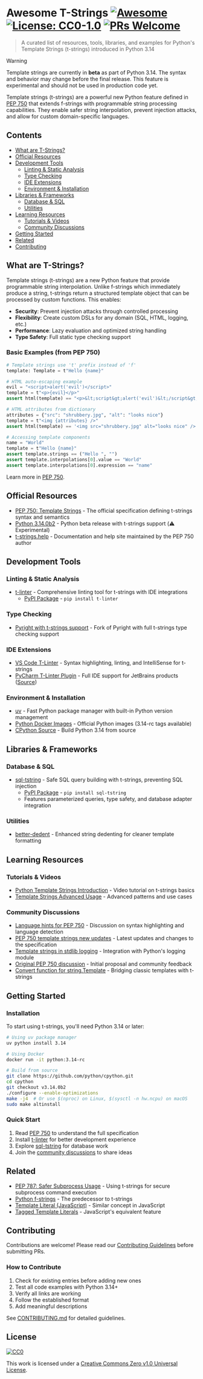 # Awesome T-Strings [![Awesome](https://awesome.re/badge.svg)](https://awesome.re) [![License: CC0-1.0](https://img.shields.io/badge/License-CC0_1.0-lightgrey.svg)](http://creativecommons.org/publicdomain/zero/1.0/) [![PRs Welcome](https://img.shields.io/badge/PRs-welcome-brightgreen.svg)](CONTRIBUTING.md)

> A curated list of resources, tools, libraries, and examples for Python's Template Strings (t-strings) introduced in Python 3.14

> [!WARNING]
> Template strings are currently in **beta** as part of Python 3.14. The syntax and behavior may change before the final release. This feature is experimental and should not be used in production code yet.

Template strings (t-strings) are a powerful new Python feature defined in [PEP 750](https://peps.python.org/pep-0750/) that extends f-strings with programmable string processing capabilities. They enable safer string interpolation, prevent injection attacks, and allow for custom domain-specific languages.

## Contents

- [What are T-Strings?](#what-are-t-strings)
- [Official Resources](#official-resources)
- [Development Tools](#development-tools)
  - [Linting & Static Analysis](#linting--static-analysis)
  - [Type Checking](#type-checking)
  - [IDE Extensions](#ide-extensions)
  - [Environment & Installation](#environment--installation)
- [Libraries & Frameworks](#libraries--frameworks)
  - [Database & SQL](#database--sql)
  - [Utilities](#utilities)
- [Learning Resources](#learning-resources)
  - [Tutorials & Videos](#tutorials--videos)
  - [Community Discussions](#community-discussions)
- [Getting Started](#getting-started)
- [Related](#related)
- [Contributing](#contributing)

## What are T-Strings?

Template strings (t-strings) are a new Python feature that provide programmable string interpolation. Unlike f-strings which immediately produce a string, t-strings return a structured template object that can be processed by custom functions. This enables:

- **Security**: Prevent injection attacks through controlled processing
- **Flexibility**: Create custom DSLs for any domain (SQL, HTML, logging, etc.)
- **Performance**: Lazy evaluation and optimized string handling
- **Type Safety**: Full static type checking support

### Basic Examples (from PEP 750)

```python
# Template strings use 't' prefix instead of 'f'
template: Template = t"Hello {name}"

# HTML auto-escaping example
evil = "<script>alert('evil')</script>"
template = t"<p>{evil}</p>"
assert html(template) == "<p>&lt;script&gt;alert('evil')&lt;/script&gt;</p>"

# HTML attributes from dictionary
attributes = {"src": "shrubbery.jpg", "alt": "looks nice"}
template = t"<img {attributes} />"
assert html(template) == '<img src="shrubbery.jpg" alt="looks nice" />'

# Accessing template components
name = "World"
template = t"Hello {name}"
assert template.strings == ("Hello ", "")
assert template.interpolations[0].value == "World"
assert template.interpolations[0].expression == "name"
```

Learn more in [PEP 750](https://peps.python.org/pep-0750/).

## Official Resources

- [PEP 750: Template Strings](https://peps.python.org/pep-0750/) - The official specification defining t-strings syntax and semantics
- [Python 3.14.0b2](https://www.python.org/downloads/release/python-3140b2/) - Python beta release with t-strings support (⚠️ Experimental)
- [t-strings.help](https://t-strings.help/) - Documentation and help site maintained by the PEP 750 author

## Development Tools

### Linting & Static Analysis

- [t-linter](https://github.com/koxudaxi/t-linter) - Comprehensive linting tool for t-strings with IDE integrations
  - [PyPI Package](https://pypi.org/project/t-linter/) - `pip install t-linter`

### Type Checking

- [Pyright with t-strings support](https://github.com/koxudaxi/pyright/releases/tag/1.1.401-pep750.1) - Fork of Pyright with full t-strings type checking support

### IDE Extensions

- [VS Code T-Linter](https://marketplace.visualstudio.com/items?itemName=koxudaxi.t-linter) - Syntax highlighting, linting, and IntelliSense for t-strings
- [PyCharm T-Linter Plugin](https://plugins.jetbrains.com/plugin/27541-tlinter) - Full IDE support for JetBrains products ([Source](https://github.com/koxudaxi/t-linter-pycharm-plugin))

### Environment & Installation

- [uv](https://github.com/astral-sh/uv) - Fast Python package manager with built-in Python version management
- [Python Docker Images](https://hub.docker.com/_/python) - Official Python images (3.14-rc tags available)
- [CPython Source](https://github.com/python/cpython/tree/v3.14.0b2) - Build Python 3.14 from source

## Libraries & Frameworks

### Database & SQL

- [sql-tstring](https://github.com/pgjones/sql-tstring) - Safe SQL query building with t-strings, preventing SQL injection
  - [PyPI Package](https://pypi.org/project/sql-tstring/) - `pip install sql-tstring`
  - Features parameterized queries, type safety, and database adapter integration

### Utilities

- [better-dedent](https://github.com/treyhunner/better-dedent) - Enhanced string dedenting for cleaner template formatting

## Learning Resources

### Tutorials & Videos

- [Python Template Strings Introduction](https://www.youtube.com/watch?v=yx1QPm4aXeA) - Video tutorial on t-strings basics
- [Template Strings Advanced Usage](https://www.youtube.com/watch?v=WCWNeZ_rE68) - Advanced patterns and use cases

### Community Discussions

- [Language hints for PEP 750](https://discuss.python.org/t/language-hints-for-pep-750-template-strings/94311/) - Discussion on syntax highlighting and language detection
- [PEP 750 template strings new updates](https://discuss.python.org/t/pep750-template-strings-new-updates/71594) - Latest updates and changes to the specification
- [Template strings in stdlib logging](https://discuss.python.org/t/add-support-for-t-strings-in-the-stdlib-logging-library/92776/23) - Integration with Python's logging module
- [Original PEP 750 discussion](https://discuss.python.org/t/pep-750-tag-strings-for-writing-domain-specific-languages/60408) - Initial proposal and community feedback
- [Convert function for string.Template](https://discuss.python.org/t/add-convert-function-to-string-templatelib/94569) - Bridging classic templates with t-strings


## Getting Started

### Installation

To start using t-strings, you'll need Python 3.14 or later:

```bash
# Using uv package manager
uv python install 3.14

# Using Docker
docker run -it python:3.14-rc

# Build from source
git clone https://github.com/python/cpython.git
cd cpython
git checkout v3.14.0b2
./configure --enable-optimizations
make -j4  # Or use $(nproc) on Linux, $(sysctl -n hw.ncpu) on macOS
sudo make altinstall
```

### Quick Start

1. Read [PEP 750](https://peps.python.org/pep-0750/) to understand the full specification
2. Install [t-linter](https://pypi.org/project/t-linter/) for better development experience
3. Explore [sql-tstring](https://github.com/pgjones/sql-tstring) for database work
4. Join the [community discussions](https://discuss.python.org/c/ideas/6) to share ideas

## Related

- [PEP 787: Safer Subprocess Usage](https://peps.python.org/pep-0787/) - Using t-strings for secure subprocess command execution
- [Python f-strings](https://peps.python.org/pep-0498/) - The predecessor to t-strings
- [Template Literal (JavaScript)](https://developer.mozilla.org/en-US/docs/Web/JavaScript/Reference/Template_literals) - Similar concept in JavaScript
- [Tagged Template Literals](https://developer.mozilla.org/en-US/docs/Web/JavaScript/Reference/Template_literals#tagged_templates) - JavaScript's equivalent feature

## Contributing

Contributions are welcome! Please read our [Contributing Guidelines](CONTRIBUTING.md) before submitting PRs.

### How to Contribute

1. Check for existing entries before adding new ones
2. Test all code examples with Python 3.14+
3. Verify all links are working
4. Follow the established format
5. Add meaningful descriptions

See [CONTRIBUTING.md](CONTRIBUTING.md) for detailed guidelines.

## License

[![CC0](https://licensebuttons.net/p/zero/1.0/88x31.png)](https://creativecommons.org/publicdomain/zero/1.0/)

This work is licensed under a [Creative Commons Zero v1.0 Universal License](LICENSE).
